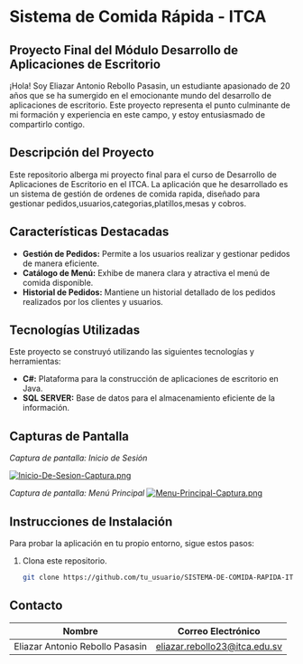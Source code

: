 # Sistema de Comida Rápida - ITCA

## Proyecto Final del Módulo Desarrollo de Aplicaciones de Escritorio

¡Hola! Soy Eliazar Antonio Rebollo Pasasin, un estudiante apasionado de 20 años que se ha sumergido en el emocionante mundo del desarrollo de aplicaciones de escritorio. Este proyecto representa el punto culminante de mi formación y experiencia en este campo, y estoy entusiasmado de compartirlo contigo.

## Descripción del Proyecto

Este repositorio alberga mi proyecto final para el curso de Desarrollo de Aplicaciones de Escritorio en el ITCA. La aplicación que he desarrollado es un sistema de gestión de ordenes de comida rapida, diseñado para gestionar pedidos,usuarios,categorias,platillos,mesas y cobros.

## Características Destacadas

- **Gestión de Pedidos:** Permite a los usuarios realizar y gestionar pedidos de manera eficiente.
- **Catálogo de Menú:** Exhibe de manera clara y atractiva el menú de comida disponible.
- **Historial de Pedidos:** Mantiene un historial detallado de los pedidos realizados por los clientes y usuarios.

## Tecnologías Utilizadas

Este proyecto se construyó utilizando las siguientes tecnologías y herramientas:

- **C#:** Plataforma para la construcción de aplicaciones de escritorio en Java.
- **SQL SERVER:** Base de datos para el almacenamiento eficiente de la información.

## Capturas de Pantalla
*Captura de pantalla: Inicio de Sesión*

[![Inicio-De-Sesion-Captura.png](https://i.postimg.cc/vBn0dDmy/Inicio-De-Sesion-Captura.png)](https://postimg.cc/ph2ffW8c)

*Captura de pantalla: Menú Principal*
[![Menu-Principal-Captura.png](https://i.postimg.cc/25sxTm7K/Menu-Principal-Captura.png)](https://postimg.cc/67hR5kSr)


## Instrucciones de Instalación

Para probar la aplicación en tu propio entorno, sigue estos pasos:

1. Clona este repositorio.
   ```bash
   git clone https://github.com/tu_usuario/SISTEMA-DE-COMIDA-RAPIDA-ITCA.git

## Contacto

| Nombre                             | Correo Electrónico            |
| ---------------------------------- | ----------------------------- |
| Eliazar Antonio Rebollo Pasasin    | eliazar.rebollo23@itca.edu.sv |     
